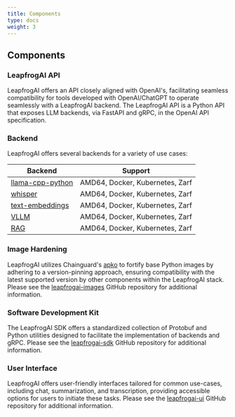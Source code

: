 ```yaml
---
title: Components
type: docs
weight: 3
---
```


## Components

### LeapfrogAI API

LeapfrogAI offers an API closely aligned with OpenAI's, facilitating seamless compatibility for tools developed with OpenAI/ChatGPT to operate seamlessly with a LeapfrogAI backend. The LeapfrogAI API is a Python API that exposes LLM backends, via FastAPI and gRPC, in the OpenAI API specification.

### Backend

LeapfrogAI offers several backends for a variety of use cases:

| Backend                                                                                    | Support                         |
| ------------------------------------------------------------------------------------------ | ------------------------------- |
| [llama-cpp-python](https://github.com/defenseunicorns/leapfrogai/tree/main/packages/llama-cpp-python) | AMD64, Docker, Kubernetes, Zarf |
| [whisper](https://github.com/defenseunicorns/leapfrogai/tree/main/packages/whisper)                   | AMD64, Docker, Kubernetes, Zarf |
| [text-embeddings](https://github.com/defenseunicorns/leapfrogai/tree/main/packages/text-embeddings)   | AMD64, Docker, Kubernetes, Zarf |
| [VLLM](https://github.com/defenseunicorns/leapfrogai/tree/main/packages/vllm)                         | AMD64, Docker, Kubernetes, Zarf |
| [RAG](https://github.com/defenseunicorns/leapfrogai-backend-rag)                           | AMD64, Docker, Kubernetes, Zarf |

### Image Hardening

LeapfrogAI utilizes Chainguard's [apko](https://github.com/chainguard-dev/apko) to fortify base Python images by adhering to a version-pinning approach, ensuring compatibility with the latest supported version by other components within the LeapfrogAI stack. Please see the [leapfrogai-images](https://github.com/defenseunicorns/leapfrogai-images) GitHub repository for additional information.

### Software Development Kit

The LeapfrogAI SDK offers a standardized collection of Protobuf and Python utilities designed to facilitate the implementation of backends and gRPC. Please see the [leapfrogai-sdk](https://github.com/defenseunicorns/leapfrogai-sdk) GitHub repository for additional information.

### User Interface

LeapfrogAI offers user-friendly interfaces tailored for common use-cases, including chat, summarization, and transcription, providing accessible options for users to initiate these tasks. Please see the [leapfrogai-ui](https://github.com/defenseunicorns/leapfrogai-ui) GitHub repository for additional information.
